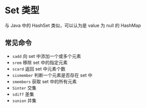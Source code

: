 # Set 类型

与 Java 中的 HashSet 类似，可以认为是 value 为 null 的 HashMap

## 常见命令

- `sadd` 向 set 中添加一个或多个元素
- `srem` 移除 set 中的指定元素
- `scard` 返回 set 中元素个数
- `sismember` 判断一个元素是否存在 set 中
- `smembers` 获取 set 中的所有元素
- `Sinter` 交集
- `sdiff` 差集
- `sunion` 并集
